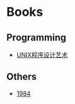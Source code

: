 # Books

## Programming

- [UNIX程序设计艺术](https://book.douban.com/subject/1161027/)

## Others

- [1984](https://book.douban.com/subject/5297293/)

[//]: # (- [Effective Java中文版（第3版）]&#40;&#41;)

[//]: # (- [函数式编程思维]&#40;&#41;)

[//]: # (- [微服务设计]&#40;&#41;)

[//]: # (- [设计冲刺]&#40;&#41;)

[//]: # (- [软技能：代码之外的生存指南（第2版）]&#40;&#41;)

[//]: # (- [微服务架构设计模式]&#40;&#41;)

[//]: # (- [软件架构：架构模式、特征及实践指南]&#40;&#41;)

[//]: # (- [微服务即学即用]&#40;&#41;)

[//]: # (- [卓有成效的工程师]&#40;&#41;)

[//]: # (- [架构整洁之道]&#40;&#41;)

[//]: # (- [程序员软技能]&#40;&#41;)

[//]: # (- [架构之道]&#40;&#41;)

[//]: # (- [精益创业实战]&#40;&#41;)

[//]: # (- [重构（第2版）]&#40;&#41;)

[//]: # (- [Kubernetes设计模式]&#40;&#41;)

[//]: # (- [API安全实战]&#40;&#41;)

[//]: # (- [gRPC与云原生应用开发]&#40;&#41;)

[//]: # (- [思考，快与慢]&#40;&#41;)

[//]: # (- [纯粹理性批判]&#40;&#41;)

[//]: # (- [习惯的力量]&#40;&#41;)

[//]: # (- [番茄工作法]&#40;&#41;)

[//]: # (- [GTD尽管去做]&#40;&#41;)

[//]: # (- [小强升职记]&#40;&#41;)

[//]: # (- [精力管理]&#40;&#41;)

[//]: # (- [吃掉那只青蛙]&#40;&#41;)

[//]: # (- [高效能人士的七个习惯]&#40;&#41;)

[//]: # (- [乌合之众]&#40;&#41;)

[//]: # (- [象与骑象人]&#40;&#41;)

[//]: # (- [自控力]&#40;&#41;)

[//]: # (- [经济学原理&#40;曼昆&#41;]&#40;&#41;)

[//]: # (- [西方经济学&#40;微观部分/宏观部分&#41;&#40;高鸿业&#41;]&#40;&#41;)

[//]: # (- [平狄克《微观经济学》]&#40;&#41;)

[//]: # (- [范里安《微观经济学：现代观点》]&#40;&#41;)

[//]: # (- [小狗钱钱]&#40;&#41;)

[//]: # (- [穷爸爸富爸爸]&#40;&#41;)

[//]: # (- [巴比伦富翁]&#40;&#41;)

[//]: # (- [投资中最重要的事]&#40;&#41;)

[//]: # (- [巴比伦最富有的人]&#40;&#41;)

[//]: # (- [思考致富]&#40;&#41;)

[//]: # (- [财务自由之路]&#40;&#41;)

[//]: # (- [黑天鹅]&#40;&#41;)

[//]: # (- [增长黑客]&#40;&#41;)

[//]: # (- [Design sprint]&#40;&#41;)

[//]: # (- [XP极限编程]&#40;&#41;)

[//]: # (- [分析模式]&#40;&#41;)

[//]: # (- [大数据架构]&#40;&#41;)

[//]: # (- [架构真经]&#40;&#41;)

[//]: # (- [代码整洁之道]&#40;&#41;)

[//]: # (- [重构与模式（修订版）]&#40;&#41;)

[//]: # (- [演进式架构]&#40;&#41;)

[//]: # (- [程序员必读之软件架构]&#40;&#41;)

[//]: # (- [硝烟中的Scrum和XP]&#40;&#41;)

[//]: # (- [解析极限编程]&#40;&#41;)

[//]: # (- [实现领域驱动设计]&#40;&#41;)

[//]: # (- [人件]&#40;&#41;)

[//]: # (- [人月神话]&#40;&#41;)

[//]: # (- [Java加密解密的艺术]&#40;&#41;)

[//]: # (- [Clojure编程乐趣]&#40;&#41;)

[//]: # (- [Rest实战]&#40;&#41;)

[//]: # (- [稀缺]&#40;&#41;)

[//]: # (- [为什么不平等至关重要]&#40;&#41;)

[//]: # (- [聪明的投资者]&#40;&#41;)

[//]: # (- [精益创业]&#40;&#41;)

[//]: # (- [文言与白话]&#40;&#41;)

[//]: # (- [消费社会]&#40;&#41;)

[//]: # (- [有闲阶级论]&#40;&#41;)

[//]: # (- [时尚的哲学]&#40;&#41;)

[//]: # (- [社会学概论]&#40;&#41;)

[//]: # (- [世界是平的]&#40;&#41;)

[//]: # (- [我爱手袋]&#40;&#41;)

[//]: # (- [影响力]&#40;&#41;)

[//]: # (- [被讨厌的勇气]&#40;&#41;)

[//]: # (- [自私的基因]&#40;&#41;)

[//]: # (- [Think Like a CTO]&#40;&#41;)

[//]: # (- [提问的智慧]&#40;&#41;)

[//]: # (- [原则]&#40;&#41;)

[//]: # (- [傲慢与偏见]&#40;&#41;)

[//]: # (- [反脆弱]&#40;&#41;)

[//]: # (- [博弈论]&#40;&#41;)

[//]: # (- [范畴论]&#40;&#41;)

[//]: # (- [集合论]&#40;&#41;)

[//]: # (- [国富论]&#40;&#41;)

[//]: # (- [君主论]&#40;&#41;)

[//]: # (- [cloud-native-spring-in-action]&#40;&#41;)